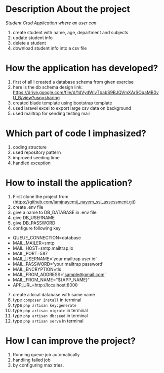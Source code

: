 # Description About the project

*Student Crud Application where an user can*
1. create student with name, age, department and subjects
2. update student info
3. delete a student
4. download student info into a csv file


# How the application has developed?
1. first of all I created a database schema from given exercise
2. here is the db schema design link: https://drive.google.com/file/d/1dVydWivTbabS9BJQVmXArSOqaMB0vU_B/view?usp=sharing
3. created blade template using bootstrap template
4. used laravel excel to export large csv data on background
5. used mailtrap for sending testing mail

# Which part of code I imphasized?
1. coding structure
2. used repository pattern
3. improved seeding time
4. handled exception

# How to install the application?
1. First clone the project from (https://github.com/iamjnayem/j_nayem_ssl_assessment.git)
2. create .env file
3. give a name to DB_DATABASE in .env file
4. give DB_USERNAME
5. give DB_PASSWORD
6. configure following key

- QUEUE_CONNECTION=database<br>
- MAIL_MAILER=smtp<br>
- MAIL_HOST=smtp.mailtrap.io<br>
- MAIL_PORT=587<br>
- MAIL_USERNAME='your mailtrap user id' <br>
- MAIL_PASSWORD='your mailtrap password'<br>
- MAIL_ENCRYPTION=tls<br>
- MAIL_FROM_ADDRESS='sample@gmail.com'<br>
- MAIL_FROM_NAME="${APP_NAME}"<br>
- APP_URL=http://localhost:8000<br>

7. create a local database with same name
8. type  `composer install` in terminal
9. type  `php artisan key:generate`
9. type  `php artisan migrate` in terminal
7. type `php artisan db:seed` in terminal
8. type `php artisan serve` in terminal


# How I can improve the project?

1. Running queue job automatically
2. handling failed job
3. by configuring max tries.

